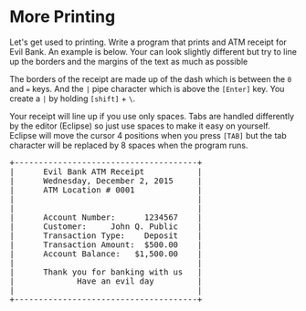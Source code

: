 # More Printing

Let's get used to printing. Write a program that prints and ATM receipt for Evil Bank. An example is below. Your can look slightly different but try to line up the borders and the margins of the text as much as possible

The borders of the receipt are made up of the dash which is between the ```0``` and ```=``` keys. And the ```|``` pipe character which is above the ```[Enter]``` key. You create a ```|``` by holding ```[shift]``` + ```\```.

Your receipt will line up if you use only spaces. Tabs are handled differently by the editor (Eclipse) so just use spaces to make it easy on yourself. Eclipse will move the cursor 4 positions when you press ```[TAB]``` but the tab character will be replaced by 8 spaces when the program runs. 


<pre>
+--------------------------------------+
|      Evil Bank ATM Receipt           |
|      Wednesday, December 2, 2015     |
|      ATM Location # 0001             |
|                                      |
|                                      |
|      Account Number:      1234567    |
|      Customer:     John Q. Public    |
|      Transaction Type:    Deposit    |
|      Transaction Amount:  $500.00    |
|      Account Balance:   $1,500.00    |
|                                      |
|      Thank you for banking with us   |
|             Have an evil day         |
|                                      |
+--------------------------------------+
</pre>





